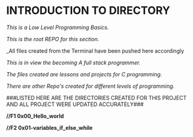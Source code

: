 # INTRODUCTION TO DIRECTORY

_This is a Low Level Programming Basics._

_This is the root REPO for this section._

_All files created from the Terminal have been pushed here accordingly

_This is in view the becoming A full stack programmer._

_The files created are lessons and projects for C programming._

_There are other Repo's created for different levels of programming._

###LISTED HERE ARE THE DIRECTORIES CREATED FOR THIS PROJECT AND ALL PROJECT WERE UPDATED ACCURATELY###

**//F1 0x00_Hello_world**

**//F2 0x01-variables_if_else_while**
